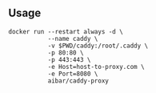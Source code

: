 ## Usage
    
    docker run --restart always -d \
               --name caddy \
               -v $PWD/caddy:/root/.caddy \
               -p 80:80 \
               -p 443:443 \
               -e Host=host-to-proxy.com \
               -e Port=8080 \
               aibar/caddy-proxy